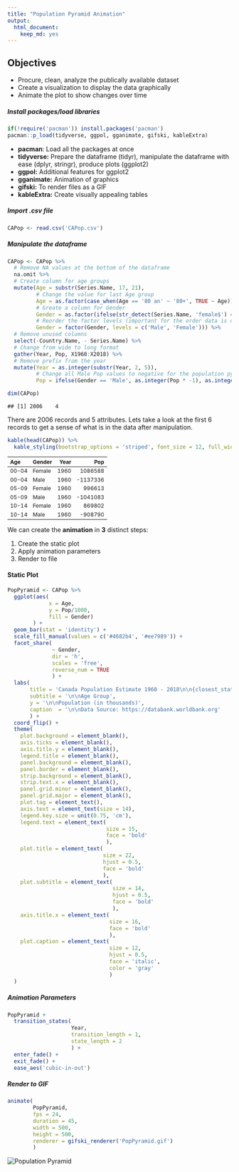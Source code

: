 ```yaml
---
title: "Population Pyramid Animation"
output: 
  html_document: 
    keep_md: yes
---
```




## Objectives 

* Procure, clean, analyze the publically available dataset
* Create a visualization to display the data graphically
* Animate the plot to show changes over time


##### Install packages/load libraries

```r
if(!require('pacman')) install.packages('pacman')
pacman::p_load(tidyverse, ggpol, gganimate, gifski, kableExtra)
```

* **pacman**: Load all the packages at once
* **tidyverse:** Prepare the dataframe (tidyr), manipulate the dataframe with ease (dplyr, stringr), produce plots (ggplot2)
* **ggpol:** Additional features for ggplot2
* **gganimate:** Animation of graphics
* **gifski:** To render files as a GIF
* **kableExtra:** Create visually appealing tables
   
   

##### Import .csv file

```r
CAPop <- read.csv('CAPop.csv')
```

##### Manipulate the dataframe

```r
CAPop <- CAPop %>% 
  # Remove NA values at the bottom of the dataframe
  na.omit %>% 
  # Create column for age groups
  mutate(Age = substr(Series.Name, 17, 21),
         # Change the value for last Age group
         Age = as.factor(case_when(Age == '80 an' ~ '80+', TRUE ~ Age)),
         # Greate a column for Gender
         Gender = as.factor(ifelse(str_detect(Series.Name, 'female$') == TRUE, 'Female', 'Male')),
         # Reorder the factor levels (important for the order data is displayed)
         Gender = factor(Gender, levels = c('Male', 'Female'))) %>% 
  # Remove unused columns
  select(-Country.Name, - Series.Name) %>% 
  # Change from wide to long format
  gather(Year, Pop, X1960:X2018) %>% 
  # Remove prefix from the year
  mutate(Year = as.integer(substr(Year, 2, 5)),
         # Change all Male Pop values to negative for the population pyramid
         Pop = ifelse(Gender == 'Male', as.integer(Pop * -1), as.integer(Pop)))
```


```r
dim(CAPop)
```

```
## [1] 2006    4
```

There are 2006 records and 5 attributes. Lets take a look at the first 6 records to get a sense of what is in the data after manipulation.





```r
kable(head(CAPop)) %>%
  kable_styling(bootstrap_options = 'striped', font_size = 12, full_width = F)
```

<table class="table table-striped" style="font-size: 12px; width: auto !important; margin-left: auto; margin-right: auto;">
 <thead>
  <tr>
   <th style="text-align:left;"> Age </th>
   <th style="text-align:left;"> Gender </th>
   <th style="text-align:right;"> Year </th>
   <th style="text-align:right;"> Pop </th>
  </tr>
 </thead>
<tbody>
  <tr>
   <td style="text-align:left;"> 00-04 </td>
   <td style="text-align:left;"> Female </td>
   <td style="text-align:right;"> 1960 </td>
   <td style="text-align:right;"> 1086588 </td>
  </tr>
  <tr>
   <td style="text-align:left;"> 00-04 </td>
   <td style="text-align:left;"> Male </td>
   <td style="text-align:right;"> 1960 </td>
   <td style="text-align:right;"> -1137336 </td>
  </tr>
  <tr>
   <td style="text-align:left;"> 05-09 </td>
   <td style="text-align:left;"> Female </td>
   <td style="text-align:right;"> 1960 </td>
   <td style="text-align:right;"> 996613 </td>
  </tr>
  <tr>
   <td style="text-align:left;"> 05-09 </td>
   <td style="text-align:left;"> Male </td>
   <td style="text-align:right;"> 1960 </td>
   <td style="text-align:right;"> -1041083 </td>
  </tr>
  <tr>
   <td style="text-align:left;"> 10-14 </td>
   <td style="text-align:left;"> Female </td>
   <td style="text-align:right;"> 1960 </td>
   <td style="text-align:right;"> 869802 </td>
  </tr>
  <tr>
   <td style="text-align:left;"> 10-14 </td>
   <td style="text-align:left;"> Male </td>
   <td style="text-align:right;"> 1960 </td>
   <td style="text-align:right;"> -908790 </td>
  </tr>
</tbody>
</table>

We can create the **animation** in **3** distinct steps:
1. Create the static plot
2. Apply animation parameters
3. Render to file


  
  

#### Static Plot

```r
PopPyramid <- CAPop %>%
  ggplot(aes(
             x = Age,
             y = Pop/1000,
             fill = Gender)
        ) +
  geom_bar(stat = 'identity') +
  scale_fill_manual(values = c('#4682b4', '#ee7989')) + 
  facet_share(
              ~ Gender,
              dir = 'h',
              scales = 'free',
              reverse_num = TRUE
              ) +
  labs(
       title = 'Canada Population Estimate 1960 - 2018\n\n{closest_state}',
       subtitle = '\n\nAge Group',
       y = '\n\nPopulation (in thousands)',
       caption  = '\n\nData Source: https://databank.worldbank.org'
       ) + 
  coord_flip() +
  theme(
    plot.background = element_blank(),
    axis.ticks = element_blank(),
    axis.title.y = element_blank(),
    legend.title = element_blank(),
    panel.background = element_blank(),
    panel.border = element_blank(),
    strip.background = element_blank(),
    strip.text.x = element_blank(),
    panel.grid.minor = element_blank(),
    panel.grid.major = element_blank(),                                  
    plot.tag = element_text(),
    axis.text = element_text(size = 14),
    legend.key.size = unit(0.75, 'cm'),
    legend.text = element_text(
                               size = 15,
                               face = 'bold'
                               ),
    plot.title = element_text(
                              size = 22,
                              hjust = 0.5,
                              face = 'bold'
                              ),
    plot.subtitle = element_text(
                                 size = 14,
                                 hjust = 0.5,
                                 face = 'bold'
                                 ),
    axis.title.x = element_text(
                                size = 16,
                                face = 'bold'
                                ),
    plot.caption = element_text(
                                size = 12,
                                hjust = 0.5,
                                face = 'italic',
                                color = 'gray'
                                )
  )
```

##### Animation Parameters

```r
PopPyramid + 
  transition_states(
                    Year,
                    transition_length = 1,
                    state_length = 2
                    ) + 
  enter_fade() +
  exit_fade() + 
  ease_aes('cubic-in-out')
```

##### Render to GIF

```r
animate(
        PopPyramid,
        fps = 24,
        duration = 45,
        width = 500,
        height = 500,
        renderer = gifski_renderer('PopPyramid.gif')
        )
```
  
    
![Population Pyramid](/Volumes/DATASCIENCE/Population-Pyramid-Animation/Figs/PopPyramid.gif)
